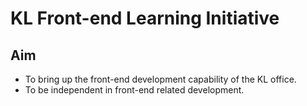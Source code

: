 # KL Front-end Learning Initiative

## Aim

- To bring up the front-end development capability of the KL office.
- To be independent in front-end related development.
